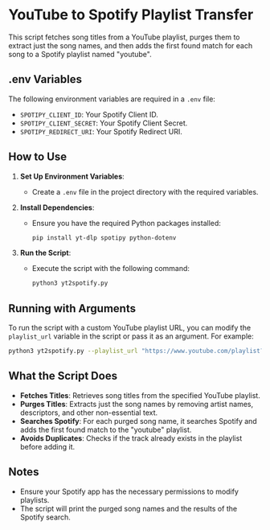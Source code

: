 # YouTube to Spotify Playlist Transfer

This script fetches song titles from a YouTube playlist, purges them to extract just the song names, and then adds the first found match for each song to a Spotify playlist named "youtube".

## .env Variables

The following environment variables are required in a `.env` file:

- `SPOTIPY_CLIENT_ID`: Your Spotify Client ID.
- `SPOTIPY_CLIENT_SECRET`: Your Spotify Client Secret.
- `SPOTIPY_REDIRECT_URI`: Your Spotify Redirect URI.

## How to Use

1. **Set Up Environment Variables**:
   - Create a `.env` file in the project directory with the required variables.

2. **Install Dependencies**:
   - Ensure you have the required Python packages installed:
     ```sh
     pip install yt-dlp spotipy python-dotenv
     ```

3. **Run the Script**:
   - Execute the script with the following command:
     ```sh
     python3 yt2spotify.py
     ```

## Running with Arguments

To run the script with a custom YouTube playlist URL, you can modify the `playlist_url` variable in the script or pass it as an argument. For example:

```sh
python3 yt2spotify.py --playlist_url "https://www.youtube.com/playlist?list=YOUR_PLAYLIST_ID"
```

## What the Script Does

- **Fetches Titles**: Retrieves song titles from the specified YouTube playlist.
- **Purges Titles**: Extracts just the song names by removing artist names, descriptors, and other non-essential text.
- **Searches Spotify**: For each purged song name, it searches Spotify and adds the first found match to the "youtube" playlist.
- **Avoids Duplicates**: Checks if the track already exists in the playlist before adding it.

## Notes

- Ensure your Spotify app has the necessary permissions to modify playlists.
- The script will print the purged song names and the results of the Spotify search. 